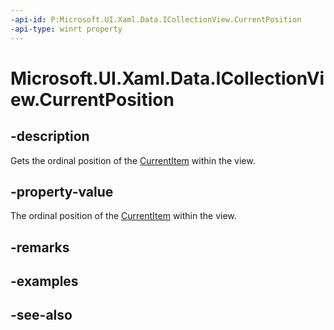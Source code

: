 ```yaml
---
-api-id: P:Microsoft.UI.Xaml.Data.ICollectionView.CurrentPosition
-api-type: winrt property
---
```


<!-- Property syntax
public int CurrentPosition { get; }
-->

# Microsoft.UI.Xaml.Data.ICollectionView.CurrentPosition

## -description
Gets the ordinal position of the [CurrentItem](icollectionview_currentitem.md) within the view.

## -property-value
The ordinal position of the [CurrentItem](icollectionview_currentitem.md) within the view.

## -remarks

## -examples

## -see-also
